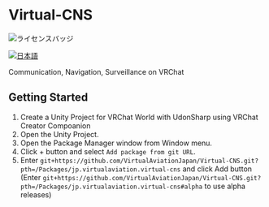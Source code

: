 # Virtual-CNS

![ライセンスバッジ](https://img.shields.io/badge/ライセンス-MIT-007EC6)

[![日本語](https://img.shields.io/badge/言語-日本語-4caf50?style=flat-square&logo=example&logoColor=white)](README_JP.md)

Communication, Navigation, Surveillance on VRChat

## Getting Started
1. Create a Unity Project for VRChat World with UdonSharp using VRChat Creator Compoanion
2. Open the Unity Project.
3. Open the Package Manager window from Window menu.
4. Click + button and select `Add package from git URL`.
5. Enter `git+https://github.com/VirtualAviationJapan/Virtual-CNS.git?pth=/Packages/jp.virtualaviation.virtual-cns` and click Add button (Enter `git+https://github.com/VirtualAviationJapan/Virtual-CNS.git?pth=/Packages/jp.virtualaviation.virtual-cns#alpha` to use alpha releases)
